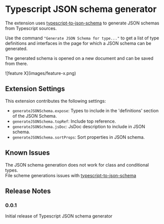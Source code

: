 # Typescript JSON schema generator

The extension uses [typescript-to-json-schema](https://github.com/xiag-ag/typescript-to-json-schema) to generate JSON schemas from Typescript sources.


Use the command `"Generate JSON Schema for type..."` to get a list of type definitions and interfaces in the page for which a JSON schema can be generated.  

The generated schema is opened on a new document and can be saved from there.

\!\[feature X\]\(images/feature-x.png\)


## Extension Settings

This extension contributes the following settings:

* `generateJSONSchema.expose`: Types to include in the 'definitions' section of the JSON Schema.
* `generateJSONSchema.topRef`: Include top reference.
* `generateJSONSchema.jsDoc`: JsDoc description to include in JSON schema.
* `generateJSONSchema.sortProps`: Sort properties in JSON schema.

## Known Issues

The JSON schema generation does not work for class and conditional types.  
File scheme generations issues with [typescript-to-json-schema](https://github.com/xiag-ag/typescript-to-json-schema/issues)

## Release Notes

### 0.0.1

Initial release of Typescript JSON schema generator